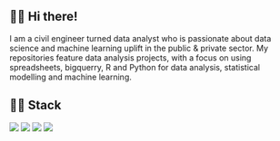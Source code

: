 
## :woman_technologist: Hi there!
I am a civil engineer turned data analyst who is passionate about data science and machine learning uplift in the public & private sector. My repositories feature data analysis projects, with a focus on using spreadsheets, bigquerry, R and Python for data analysis, statistical modelling and machine learning.

## :woman_technologist: Stack
 ![](https://img.shields.io/badge/Language-Python-blue) ![](https://img.shields.io/badge/Language-R-blue) ![](https://img.shields.io/badge/Theory-Statistics-orange) ![](https://img.shields.io/badge/Theory-Mathematics-orange)


